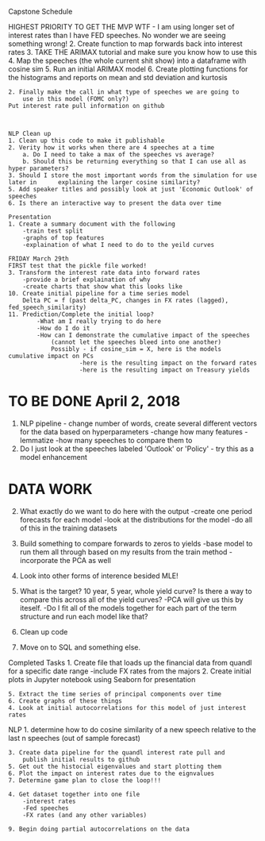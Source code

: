 Capstone Schedule

HIGHEST PRIORITY TO GET THE MVP
WTF - I am using longer set of interest rates than I have FED speeches. No wonder we are seeing something wrong!
2. Create function to map forwards back into interest rates
3. TAKE THE ARIMAX tutorial and make sure you know how to use this
4. Map the speeches (the whole current shit show) into a dataframe with cosine sim
5. Run an initial ARIMAX model
6. Create plotting functions for the histograms and reports on mean and std deviation and kurtosis


    2. Finally make the call in what type of speeches we are going to
        use in this model (FOMC only?)
    Put interest rate pull information on github



    NLP Clean up
    1. Clean up this code to make it publishable
    2. Verity how it works when there are 4 speeches at a time
        a. Do I need to take a max of the speeches vs average?
        b. Should this be returning everything so that I can use all as hyper parameters?
    3. Should I store the most important words from the simulation for use later in      explaining the larger cosine similarity?
    5. Add speaker titles and possibly look at just 'Economic Outlook' of speeches
    6. Is there an interactive way to present the data over time

    Presentation
    1. Create a summary document with the following
        -train test split
        -graphs of top features
        -explaination of what I need to do to the yeild curves

    FRIDAY March 29th
    FIRST test that the pickle file worked!
    3. Transform the interest rate data into forward rates
        -provide a brief explaination of why
        -create charts that show what this looks like
    10. Create initial pipeline for a time series model
        Delta PC = f (past delta_PC, changes in FX rates (lagged), fed_speech_similarity)
    11. Prediction/Complete the initial loop?
            -What am I really trying to do here
            -How do I do it
            -How can I demonstrate the cumulative impact of the speeches
                (cannot let the speeches bleed into one another)
                Possibly - if cosine_sim = X, here is the models cumulative impact on PCs
                        -here is the resulting impact on the forward rates
                        -here is the resulting impact on Treasury yields

# TO BE DONE April 2, 2018
1. NLP pipeline - change number of words, create several different vectors for the data based on hyperparameters
    -change how many features
    -lemmatize
    -how many speeches to compare them to
2. Do I just look at the speeches labeled 'Outlook' or 'Policy' - try this as a model enhancement

# DATA WORK

2. What exactly do we want to do here with the output
    -create one period forecasts for each model
    -look at the distributions for the model
    -do all of this in the training datasets

3. Build something to compare forwards to zeros to yields
    -base model to run them all through based on my results from the train method
    -incorporate the PCA as well

4. Look into other forms of interence besided MLE!

5. What is the target? 10 year, 5 year, whole yield curve?
    Is there a way to compare this across all of the yield curves?
        -PCA will give us this by iteself.
        -Do I fit all of the models together for each part of the term structure and run each model like that?

6. Clean up code
7. Move on to SQL and something else.





Completed Tasks
    1. Create file that loads up the financial data from quandl for a specific date range
        -include FX rates from the majors
    2. Create initial plots in Jupyter notebook using Seaborn for presentation

    5. Extract the time series of principal components over time
    6. Create graphs of these things
    4. Look at initial autocorrelations for this model of just interest rates

NLP
    1. determine how to do cosine similarity of a new speech relative
        to the last n speeches (out of sample forecast)


    3. Create data pipeline for the quandl interest rate pull and
        publish initial results to github
    5. Get out the histocial eigenvalues and start plotting them
    6. Plot the impact on interest rates due to the eignvalues
    7. Determine game plan to close the loop!!!

    4. Get dataset together into one file
        -interest rates
        -Fed speeches
        -FX rates (and any other variables)

    9. Begin doing partial autocorrelations on the data

